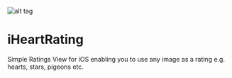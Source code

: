 ![alt tag](https://raw.github.com/garethpaul/iheartrating/master/assets/logo.png)

# iHeartRating
Simple Ratings View for iOS enabling you to use any image as a rating e.g. hearts, stars, pigeons etc.
